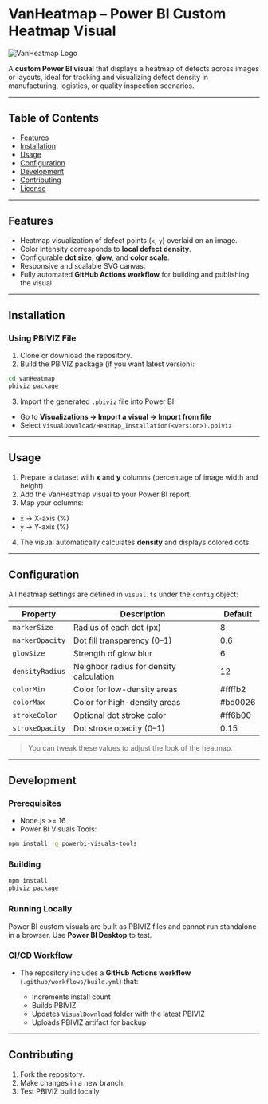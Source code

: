 # VanHeatmap – Power BI Custom Heatmap Visual

![VanHeatmap Logo](assets/icon.png)

A **custom Power BI visual** that displays a heatmap of defects across images or layouts, ideal for tracking and visualizing defect density in manufacturing, logistics, or quality inspection scenarios.

---

## Table of Contents

* [Features](#features)
* [Installation](#installation)
* [Usage](#usage)
* [Configuration](#configuration)
* [Development](#development)
* [Contributing](#contributing)
* [License](#license)

---

## Features

* Heatmap visualization of defect points (`x`, `y`) overlaid on an image.
* Color intensity corresponds to **local defect density**.
* Configurable **dot size**, **glow**, and **color scale**.
* Responsive and scalable SVG canvas.
* Fully automated **GitHub Actions workflow** for building and publishing the visual.

---

## Installation

### Using PBIVIZ File

1. Clone or download the repository.
2. Build the PBIVIZ package (if you want latest version):

```bash
cd vanHeatmap
pbiviz package
```

3. Import the generated `.pbiviz` file into Power BI:

* Go to **Visualizations → Import a visual → Import from file**
* Select `VisualDownload/HeatMap_Installation(<version>).pbiviz`

---

## Usage

1. Prepare a dataset with **x** and **y** columns (percentage of image width and height).
2. Add the VanHeatmap visual to your Power BI report.
3. Map your columns:

* `x` → X-axis (%)
* `y` → Y-axis (%)

4. The visual automatically calculates **density** and displays colored dots.

---

## Configuration

All heatmap settings are defined in `visual.ts` under the `config` object:

| Property        | Description                             | Default |
| --------------- | --------------------------------------- | ------- |
| `markerSize`    | Radius of each dot (px)                 | 8       |
| `markerOpacity` | Dot fill transparency (0–1)             | 0.6     |
| `glowSize`      | Strength of glow blur                   | 6       |
| `densityRadius` | Neighbor radius for density calculation | 12      |
| `colorMin`      | Color for low-density areas             | #ffffb2 |
| `colorMax`      | Color for high-density areas            | #bd0026 |
| `strokeColor`   | Optional dot stroke color               | #ff6b00 |
| `strokeOpacity` | Dot stroke opacity (0–1)                | 0.15    |

> You can tweak these values to adjust the look of the heatmap.

---

## Development

### Prerequisites

* Node.js >= 16
* Power BI Visuals Tools:

```bash
npm install -g powerbi-visuals-tools
```

### Building

```bash
npm install
pbiviz package
```

### Running Locally

Power BI custom visuals are built as PBIVIZ files and cannot run standalone in a browser. Use **Power BI Desktop** to test.

### CI/CD Workflow

* The repository includes a **GitHub Actions workflow** (`.github/workflows/build.yml`) that:

  * Increments install count
  * Builds PBIVIZ
  * Updates `VisualDownload` folder with the latest PBIVIZ
  * Uploads PBIVIZ artifact for backup

---

## Contributing

1. Fork the repository.
2. Make changes in a new branch.
3. Test PBIVIZ build locally.
